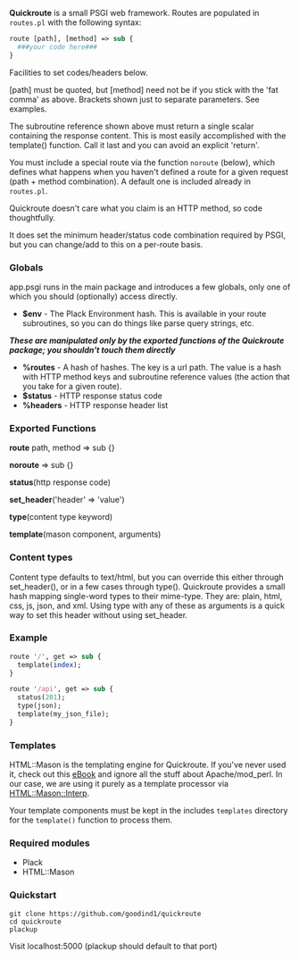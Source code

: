 **Quickroute** is a small PSGI web framework. Routes are populated in ```routes.pl``` with the following syntax:

```perl
route [path], [method] => sub {
  ###your code here###
}
```

Facilities to set codes/headers below.

[path] must be quoted, but [method] need not be if you stick with the 'fat comma' as above. Brackets shown just to separate parameters. See examples.

The subroutine reference shown above must return a single scalar containing the response content. This is most easily accomplished with the template() function. Call it last and you can avoid an explicit 'return'.

You must include a special route via the function ```noroute``` (below), which defines what happens when you haven't defined a route for a given request (path + method combination). A default one is included already in ```routes.pl```.

Quickroute doesn't care what you claim is an HTTP method, so code thoughtfully. 

It does set the minimum header/status code combination required by PSGI, but you can change/add to this on a per-route basis.

### Globals

app.psgi runs in the main package and introduces a few globals, only one of which you should (optionally) access directly.

- **$env** - The Plack Environment hash. This is available in your route subroutines, so you can do things like parse query strings, etc.

***These are manipulated only by the exported functions of the Quickroute package; you shouldn't touch them directly***

- **%routes**  - A hash of hashes. The key is a url path. The value is a hash with HTTP method keys and subroutine reference values (the action that you take for a given route).
- **$status**  - HTTP response status code
- **%headers** - HTTP response header list

### Exported Functions

**route** path, method => sub {}

**noroute** => sub {}

**status**(http response code)

**set_header**('header' => 'value')

**type**(content type keyword)

**template**(mason component, arguments)

### Content types

Content type defaults to text/html, but you can override this either through set_header(), or in a few cases through type(). Quickroute provides a small hash mapping single-word types to their mime-type. They are: plain, html, css, js, json, and xml. Using type with any of these as arguments is a quick way to set this header without using set_header.

### Example 

```perl
route '/', get => sub {
  template(index);
}

route '/api', get => sub {
  status(201);
  type(json);
  template(my_json_file);
}
```

### Templates

HTML::Mason is the templating engine for Quickroute. If you've never used it, check out this [eBook](https://masonbook.houseabsolute.com/book/) and ignore all the stuff about Apache/mod_perl. In our case, we are using it purely as a template processor via [HTML::Mason::Interp](https://metacpan.org/pod/HTML::Mason::Interp).

Your template components must be kept in the includes ```templates``` directory for the ```template()``` function to process them.

### Required modules

- Plack
- HTML::Mason

### Quickstart

```
git clone https://github.com/goodind1/quickroute
cd quickroute
plackup
```

Visit localhost:5000 (plackup should default to that port)
